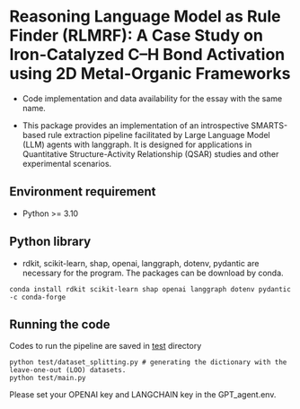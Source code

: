 # Reasoning Language Model as Rule Finder (RLMRF): A Case Study on Iron-Catalyzed C–H Bond Activation using 2D Metal-Organic Frameworks

- Code implementation and data availability for the essay with the same name.

- This package provides an implementation of an introspective SMARTS-based rule extraction pipeline facilitated by Large Language Model (LLM) agents with langgraph. It is designed for applications in Quantitative Structure-Activity Relationship (QSAR) studies and other experimental scenarios.

## Environment requirement
- Python >= 3.10
## Python library
- rdkit, scikit-learn, shap, openai, langgraph, dotenv, pydantic are necessary for the program. The packages can be download by conda.
```
conda install rdkit scikit-learn shap openai langgraph dotenv pydantic -c conda-forge
```
## Running the code
Codes to run the pipeline are saved in [test](test) directory
```
python test/dataset_splitting.py # generating the dictionary with the leave-one-out (LOO) datasets.
python test/main.py
```
Please set your OPENAI key and LANGCHAIN key in the GPT_agent.env.